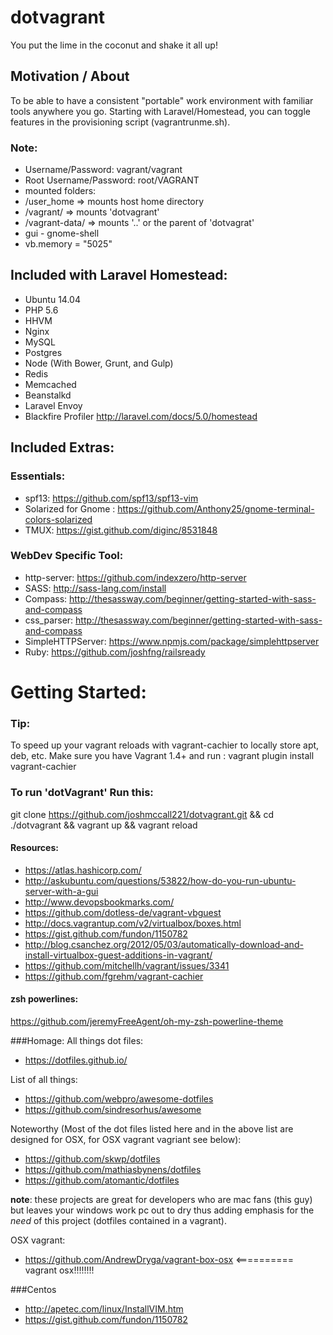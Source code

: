 # dotvagrant
You put the lime in the coconut and shake it all up!

## Motivation / About
To be able to have a consistent "portable" work environment with familiar tools anywhere you go. Starting with Laravel/Homestead, you can toggle features in the provisioning script (vagrantrunme.sh). 


### Note:
* Username/Password: vagrant/vagrant
* Root Username/Password: root/VAGRANT
* mounted folders:
 * /user_home => mounts host home directory
 * /vagrant/ => mounts 'dotvagrant'
 * /vagrant-data/ => mounts '..' or the parent of 'dotvagrat'
* gui - gnome-shell
* vb.memory = "5025"

## Included with Laravel Homestead:
* Ubuntu 14.04
* PHP 5.6
* HHVM
* Nginx
* MySQL
* Postgres
* Node (With Bower, Grunt, and Gulp)
* Redis
* Memcached
* Beanstalkd
* Laravel Envoy
* Blackfire Profiler
http://laravel.com/docs/5.0/homestead 

## Included Extras:
### Essentials:
* spf13: https://github.com/spf13/spf13-vim
* Solarized for Gnome :  https://github.com/Anthony25/gnome-terminal-colors-solarized
* TMUX: https://gist.github.com/diginc/8531848

### WebDev Specific  Tool:
* http-server: https://github.com/indexzero/http-server 
* SASS: http://sass-lang.com/install
* Compass: http://thesassway.com/beginner/getting-started-with-sass-and-compass
* css_parser: http://thesassway.com/beginner/getting-started-with-sass-and-compass
* SimpleHTTPServer: https://www.npmjs.com/package/simplehttpserver
 * Ruby: https://github.com/joshfng/railsready

# Getting Started:
### Tip:
To speed up your vagrant reloads with vagrant-cachier to locally store apt, deb, etc. Make sure you have Vagrant 1.4+ and run : 
vagrant plugin install vagrant-cachier

### To run 'dotVagrant' Run this: 
git clone https://github.com/joshmccall221/dotvagrant.git && cd ./dotvagrant && vagrant up && vagrant reload

#### Resources:
* https://atlas.hashicorp.com/
* http://askubuntu.com/questions/53822/how-do-you-run-ubuntu-server-with-a-gui
* http://www.devopsbookmarks.com/
* https://github.com/dotless-de/vagrant-vbguest
* http://docs.vagrantup.com/v2/virtualbox/boxes.html
* https://gist.github.com/fundon/1150782
* http://blog.csanchez.org/2012/05/03/automatically-download-and-install-virtualbox-guest-additions-in-vagrant/
* https://github.com/mitchellh/vagrant/issues/3341
* https://github.com/fgrehm/vagrant-cachier

#### zsh powerlines:
https://github.com/jeremyFreeAgent/oh-my-zsh-powerline-theme

###Homage:
All things dot files:
* https://dotfiles.github.io/

List of all things: 
* https://github.com/webpro/awesome-dotfiles
* https://github.com/sindresorhus/awesome

Noteworthy (Most of the dot files listed here and in the above list are designed for OSX, for OSX vagrant vagriant see below): 
* https://github.com/skwp/dotfiles
* https://github.com/mathiasbynens/dotfiles
* https://github.com/atomantic/dotfiles
 
**note**: these projects are great for developers who are mac fans (this guy) but leaves your windows work pc out to dry thus adding emphasis for the *need* of this project (dotfiles contained in a vagrant). 

OSX vagrant: 
* https://github.com/AndrewDryga/vagrant-box-osx <========== vagrant osx!!!!!!!!

###Centos
* http://apetec.com/linux/InstallVIM.htm
* https://gist.github.com/fundon/1150782
